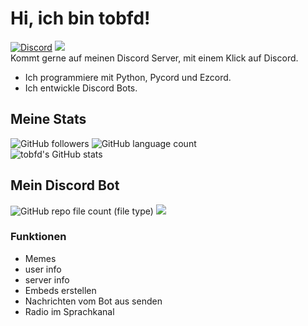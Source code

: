 # Hi, ich bin tobfd!
[![Discord](https://img.shields.io/discord/1082315916722835526?style=for-the-badge&logo=Discord&logoColor=white&label=Discord&color=blue)](https://discord.gg/rfgb4s3csV)
[![](https://img.shields.io/badge/tobfd_bot-00A966?style=for-the-badge&logo=github&logoColor=white)](https://github.com/tobfd/tobfd_bot)  
Kommt gerne auf meinen Discord Server, mit einem Klick auf Discord.
- Ich programmiere mit Python, Pycord und Ezcord.
- Ich entwickle Discord Bots.
## Meine Stats
![GitHub followers](https://img.shields.io/github/followers/tobfd?label=Abos&style=for-the-badge&logo=GitHub)
![GitHub language count](https://img.shields.io/github/languages/count/tobfd/tobfd_bot?style=for-the-badge&logo=python&logoColor=orange&label=Sprachen&link=https%3A%2F%2Fdiscord.gg%2Frfgb4s3csV)  
![tobfd's GitHub stats](https://github-readme-stats.vercel.app/api?username=tobfd&show_icons=true&theme=dracula)
## Mein Discord Bot
![GitHub repo file count (file type)](https://img.shields.io/github/directory-file-count/tobfd/tobfd_bot%2Fcogs?style=for-the-badge&logo=Discord&logoColor=white&label=Cogs&link=github.com%2Ftobfd%2Ftobfd_bot)
[![](https://img.shields.io/badge/tobfd_bot-00A966?style=for-the-badge&logo=github&logoColor=white)](https://github.com/tobfd/tobfd_bot)
### Funktionen
- Memes
- user info
- server info
- Embeds erstellen
- Nachrichten vom Bot aus senden
- Radio im Sprachkanal


